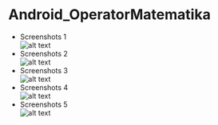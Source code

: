 # Android_OperatorMatematika
* Screenshots 1 <br>
![alt text](https://github.com/Arisandy88/OperatorMatematika/blob/master/SS1.png)
* Screenshots 2 <br>
![alt text](https://github.com/Arisandy88/OperatorMatematika/blob/master/SS2.png)
* Screenshots 3 <br>
![alt text](https://github.com/Arisandy88/OperatorMatematika/blob/master/SS3.png)
* Screenshots 4 <br>
![alt text](https://github.com/Arisandy88/OperatorMatematika/blob/master/SS4.png)
* Screenshots 5 <br>
![alt text](https://github.com/Arisandy88/OperatorMatematika/blob/master/SS5.png)
